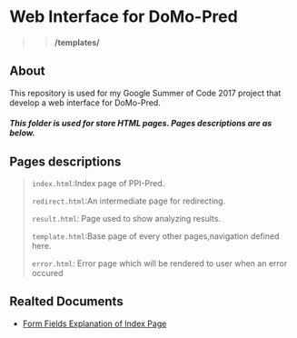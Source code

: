 # Web Interface for DoMo-Pred 
>> #### /templates/
## About

This repository is used for my Google Summer of Code 2017 project that develop a web interface for DoMo-Pred.


##### This folder is used for store HTML pages. Pages descriptions are as below.

## Pages descriptions
> `index.html`:Index page of PPI-Pred.
>
> `redirect.html`:An intermediate page for redirecting.
>
> `result.html`: Page used to show analyzing results.
>
> `template.html`:Base page of every other pages,navigation defined here.
>
> `error.html`: Error page which will be rendered to user when an error occured
>

## Realted Documents

* [Form Fields Explanation of Index Page](https://docs.google.com/document/d/1opbw0VTqNEV7JnySd5dszzyOQ1pYwvu2cA7NMUC7_Uk/edit?usp=sharing)